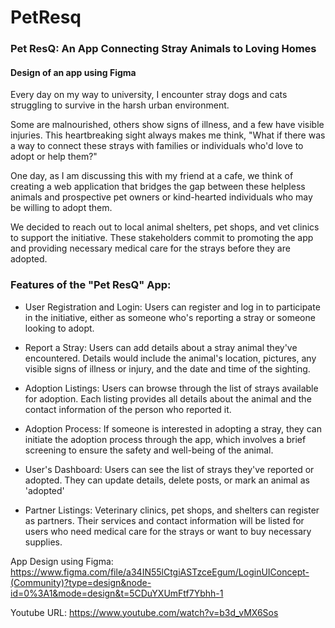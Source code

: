 # PetResq
### Pet ResQ: An App Connecting Stray Animals to Loving Homes
#### Design of an app using Figma
 Every day on my way to university, I encounter stray dogs and cats struggling to survive in the harsh urban environment.

 Some are malnourished, others show signs of illness, and a few have visible injuries. This heartbreaking sight always makes me think, "What if there was a way to connect these strays with families or individuals who'd love to adopt or help them?"
 
 One day, as I am discussing this with my friend at a cafe, we think of creating a web application that bridges the gap between these helpless animals and prospective pet owners or kind-hearted individuals who may be willing to adopt them.
 
 We decided to reach out to local animal shelters, pet shops, and vet clinics to support the initiative. These stakeholders commit to promoting the app and providing necessary medical care for the strays before they are adopted.

### Features of the "Pet ResQ" App:

- User Registration and Login:
Users can register and log in to participate in the initiative, either as someone who's reporting a stray or someone looking to adopt.

- Report a Stray:
Users can add details about a stray animal they've encountered. Details would include the animal's location, pictures, any visible signs of illness or injury, and the date and time of the sighting.

- Adoption Listings:
Users can browse through the list of strays available for adoption. Each listing provides all details about the animal and the contact information of the person who reported it.

- Adoption Process:
If someone is interested in adopting a stray, they can initiate the adoption process through the app, which involves a brief screening to ensure the safety and well-being of the animal.

- User's Dashboard:
Users can see the list of strays they've reported or adopted. They can update details, delete posts, or mark an animal as 'adopted'

- Partner Listings:
Veterinary clinics, pet shops, and shelters can register as partners. Their services and contact information will be listed for users who need medical care for the strays or want to buy necessary supplies.


App Design using Figma: https://www.figma.com/file/a34IN55lCtgiASTzceEgum/LoginUIConcept-(Community)?type=design&node-id=0%3A1&mode=design&t=5CDuYXUmFtf7Ybhh-1

Youtube URL: https://www.youtube.com/watch?v=b3d_vMX6Sos

